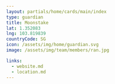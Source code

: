 ```yaml
---
layout: partials/home/cards/main/index
type: guardian
title: Moonstake
lat: 1.352083
lng: 103.819839
countryCode: SG
icon: /assets/img/home/guardian.svg
image: /assets/img/team/members/ran.jpg

links:
  - website.md
  - location.md
---
```

